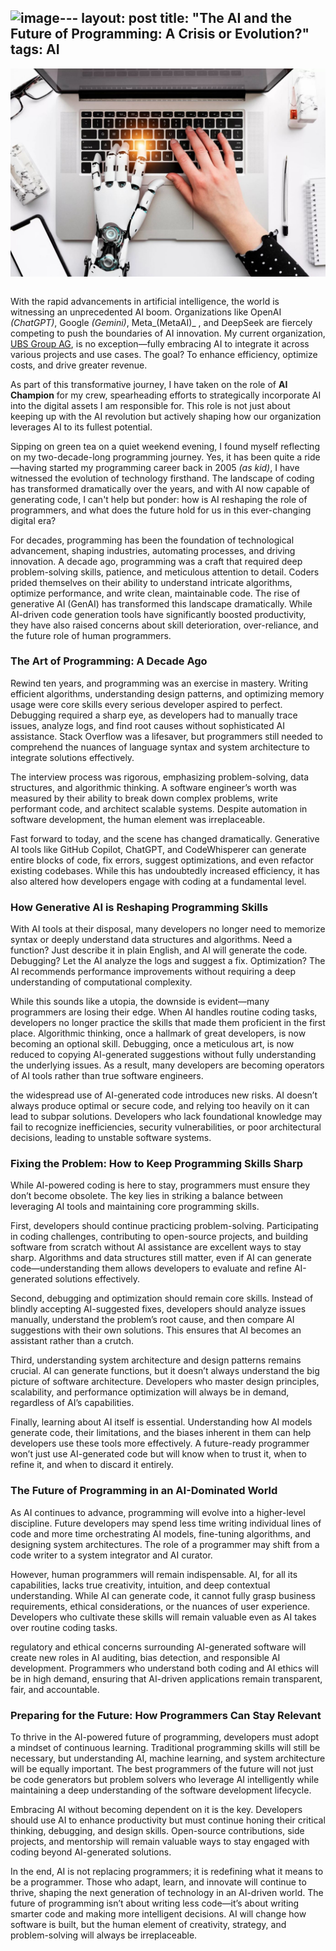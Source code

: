![image](https://github.com/user-attachments/assets/677e5ae5-4b1e-47e6-8981-e1918dc3c0d5)---
layout: post
title: "The AI and the Future of Programming: A Crisis or Evolution?"
tags: AI 
---

<div style="text-align:center;">
<img align="center" src="/images/ai-boom.jpg"/>
</div>
<br />

With the rapid advancements in artificial intelligence, the world is witnessing an unprecedented AI boom. Organizations like OpenAI _(ChatGPT)_, Google _(Gemini)_, Meta_(MetaAI)_ , and DeepSeek are fiercely competing to push the boundaries of AI innovation. My current organization, <a href="https://en.wikipedia.org/wiki/UBS" target="_blank" rel="noopener noreferrer">UBS Group AG</a>, is no exception—fully embracing AI to integrate it across various projects and use cases. The goal? To enhance efficiency, optimize costs, and drive greater revenue.  

As part of this transformative journey, I have taken on the role of **AI Champion** for my crew, spearheading efforts to strategically incorporate AI into the digital assets I am responsible for. This role is not just about keeping up with the AI revolution but actively shaping how our organization leverages AI to its fullest potential.  

Sipping on green tea on a quiet weekend evening, I found myself reflecting on my two-decade-long programming journey. Yes, it has been quite a ride—having started my programming career back in 2005 _(as kid)_, I have witnessed the evolution of technology firsthand. The landscape of coding has transformed dramatically over the years, and with AI now capable of generating code, I can't help but ponder: how is AI reshaping the role of programmers, and what does the future hold for us in this ever-changing digital era?  

For decades, programming has been the foundation of technological advancement, shaping industries, automating processes, and driving innovation. A decade ago, programming was a craft that required deep problem-solving skills, patience, and meticulous attention to detail. Coders prided themselves on their ability to understand intricate algorithms, optimize performance, and write clean, maintainable code. The rise of generative AI (GenAI) has transformed this landscape dramatically. While AI-driven code generation tools have significantly boosted productivity, they have also raised concerns about skill deterioration, over-reliance, and the future role of human programmers.

### The Art of Programming: A Decade Ago

Rewind ten years, and programming was an exercise in mastery. Writing efficient algorithms, understanding design patterns, and optimizing memory usage were core skills every serious developer aspired to perfect. Debugging required a sharp eye, as developers had to manually trace issues, analyze logs, and find root causes without sophisticated AI assistance. Stack Overflow was a lifesaver, but programmers still needed to comprehend the nuances of language syntax and system architecture to integrate solutions effectively.

The interview process was rigorous, emphasizing problem-solving, data structures, and algorithmic thinking. A software engineer’s worth was measured by their ability to break down complex problems, write performant code, and architect scalable systems. Despite automation in software development, the human element was irreplaceable.

Fast forward to today, and the scene has changed dramatically. Generative AI tools like GitHub Copilot, ChatGPT, and CodeWhisperer can generate entire blocks of code, fix errors, suggest optimizations, and even refactor existing codebases. While this has undoubtedly increased efficiency, it has also altered how developers engage with coding at a fundamental level.

### How Generative AI is Reshaping Programming Skills

With AI tools at their disposal, many developers no longer need to memorize syntax or deeply understand data structures and algorithms. Need a function? Just describe it in plain English, and AI will generate the code. Debugging? Let the AI analyze the logs and suggest a fix. Optimization? The AI recommends performance improvements without requiring a deep understanding of computational complexity.

While this sounds like a utopia, the downside is evident—many programmers are losing their edge. When AI handles routine coding tasks, developers no longer practice the skills that made them proficient in the first place. Algorithmic thinking, once a hallmark of great developers, is now becoming an optional skill. Debugging, once a meticulous art, is now reduced to copying AI-generated suggestions without fully understanding the underlying issues. As a result, many developers are becoming operators of AI tools rather than true software engineers.

the widespread use of AI-generated code introduces new risks. AI doesn’t always produce optimal or secure code, and relying too heavily on it can lead to subpar solutions. Developers who lack foundational knowledge may fail to recognize inefficiencies, security vulnerabilities, or poor architectural decisions, leading to unstable software systems.

### Fixing the Problem: How to Keep Programming Skills Sharp

While AI-powered coding is here to stay, programmers must ensure they don’t become obsolete. The key lies in striking a balance between leveraging AI tools and maintaining core programming skills.

First, developers should continue practicing problem-solving. Participating in coding challenges, contributing to open-source projects, and building software from scratch without AI assistance are excellent ways to stay sharp. Algorithms and data structures still matter, even if AI can generate code—understanding them allows developers to evaluate and refine AI-generated solutions effectively.

Second, debugging and optimization should remain core skills. Instead of blindly accepting AI-suggested fixes, developers should analyze issues manually, understand the problem’s root cause, and then compare AI suggestions with their own solutions. This ensures that AI becomes an assistant rather than a crutch.

Third, understanding system architecture and design patterns remains crucial. AI can generate functions, but it doesn’t always understand the big picture of software architecture. Developers who master design principles, scalability, and performance optimization will always be in demand, regardless of AI’s capabilities.

Finally, learning about AI itself is essential. Understanding how AI models generate code, their limitations, and the biases inherent in them can help developers use these tools more effectively. A future-ready programmer won’t just use AI-generated code but will know when to trust it, when to refine it, and when to discard it entirely.

### The Future of Programming in an AI-Dominated World

As AI continues to advance, programming will evolve into a higher-level discipline. Future developers may spend less time writing individual lines of code and more time orchestrating AI models, fine-tuning algorithms, and designing system architectures. The role of a programmer may shift from a code writer to a system integrator and AI curator.

However, human programmers will remain indispensable. AI, for all its capabilities, lacks true creativity, intuition, and deep contextual understanding. While AI can generate code, it cannot fully grasp business requirements, ethical considerations, or the nuances of user experience. Developers who cultivate these skills will remain valuable even as AI takes over routine coding tasks.

regulatory and ethical concerns surrounding AI-generated software will create new roles in AI auditing, bias detection, and responsible AI development. Programmers who understand both coding and AI ethics will be in high demand, ensuring that AI-driven applications remain transparent, fair, and accountable.

### Preparing for the Future: How Programmers Can Stay Relevant

To thrive in the AI-powered future of programming, developers must adopt a mindset of continuous learning. Traditional programming skills will still be necessary, but understanding AI, machine learning, and system architecture will be equally important. The best programmers of the future will not just be code generators but problem solvers who leverage AI intelligently while maintaining a deep understanding of the software development lifecycle.

Embracing AI without becoming dependent on it is the key. Developers should use AI to enhance productivity but must continue honing their critical thinking, debugging, and design skills. Open-source contributions, side projects, and mentorship will remain valuable ways to stay engaged with coding beyond AI-generated solutions.

In the end, AI is not replacing programmers; it is redefining what it means to be a programmer. Those who adapt, learn, and innovate will continue to thrive, shaping the next generation of technology in an AI-driven world. The future of programming isn’t about writing less code—it’s about writing smarter code and making more intelligent decisions. AI will change how software is built, but the human element of creativity, strategy, and problem-solving will always be irreplaceable.

